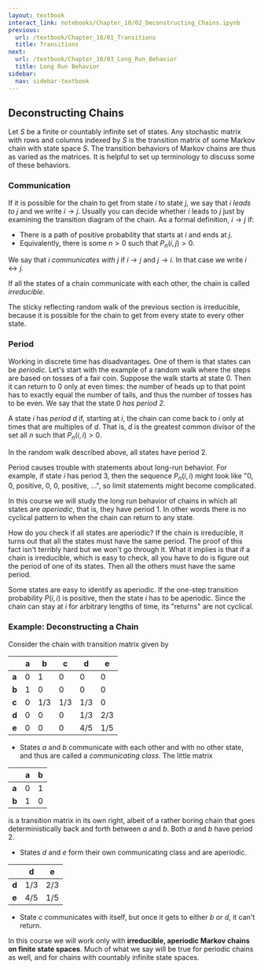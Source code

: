 ```yaml
---
layout: textbook
interact_link: notebooks/Chapter_10/02_Deconstructing_Chains.ipynb
previous:
  url: /textbook/Chapter_10/01_Transitions
  title: Transitions
next:
  url: /textbook/Chapter_10/03_Long_Run_Behavior
  title: Long Run Behavior
sidebar:
  nav: sidebar-textbook
---
```


## Deconstructing Chains ##

Let $S$ be a finite or countably infinite set of states. Any stochastic matrix with rows and columns indexed by $S$ is the transition matrix of some Markov chain with state space $S$. The transition behaviors of Markov chains are thus as varied as the matrices. It is helpful to set up terminology to discuss some of these behaviors.

### Communication ###
If it is possible for the chain to get from state $i$ to state $j$, we say that *$i$ leads to $j$* and we write $i \rightarrow j$. Usually you can decide whether $i$ leads to $j$ just by examining the transition diagram of the chain. As a formal definition, $i \rightarrow j$ if:
- There is a path of positive probability that starts at $i$ and ends at $j$.
- Equivalently, there is some $n > 0$ such that $P_n(i, j) > 0$.

We say that *$i$ communicates with $j$* if $i \rightarrow j$ and $j \rightarrow i$. In that case we write $i \leftrightarrow j$.

If all the states of a chain communicate with each other, the chain is called *irreducible*.

The sticky reflecting random walk of the previous section is irreducible, because it is possible for the chain to get from every state to every other state.

### Period ###
Working in discrete time has disadvantages. One of them is that states can be *periodic*. Let's start with the example of a random walk where the steps are based on tosses of a fair coin. Suppose the walk starts at state 0. Then it can return to 0 only at even times: the number of heads up to that point has to exactly equal the number of tails, and thus the number of tosses has to be even. We say that the state 0 *has period 2.* 

A state $i$ has *period* $d$ if, starting at $i$, the chain can come back to $i$ only at times that are multiples of $d$. That is, $d$ is the greatest common divisor of the set all $n$ such that $P_n(i, i) > 0$.

In the random walk described above, all states have period 2. 

Period causes trouble with statements about long-run behavior. For example, if state $i$ has period 3, then the sequence $P_n(i, i)$ might look like "0, 0, positive, 0, 0, positive, $\ldots$", so limit statements might become complicated. 

In this course we will study the long run behavior of chains in which all states are *aperiodic*, that is, they have period 1. In other words there is no cyclical pattern to when the chain can return to any state. 

How do you check if all states are aperiodic? If the chain is irreducible, it turns out that all the states must have the same period. The proof of this fact isn't terribly hard but we won't go through it. What it implies is that if a chain is irreducible, which is easy to check, all you have to do is figure out the period of one of its states. Then all the others must have the same period.

Some states are easy to identify as aperiodic. If the one-step transition probability $P(i, i)$ is positive, then the state $i$ has to be aperiodic. Since the chain can stay at $i$ for arbitrary lengths of time, its "returns" are not cyclical.

### Example: Deconstructing a Chain ###
Consider the chain with transition matrix given by


|       | **a** | **b** | **c** | **d** | **e** |
|-------|-------|-------|-------|-------|-------|
| **a** |   0   | 1     |   0   |   0   |   0   |
| **b** |   1   | 0     |   0   |   0   |   0   |
| **c** |   0   | 1/3   |  1/3  |  1/3  |  0    |
| **d** |   0   | 0     |   0   |  1/3  |  2/3  |
| **e** |   0   | 0     |   0   |  4/5  |  1/5  |

- States $a$ and $b$ communicate with each other and with no other state, and thus are called a *communicating class*. The little matrix

|       | **a** | **b** |
|-------|-------|-------|
| **a** |   0   | 1     |
| **b** |   1   | 0     |

is a transition matrix in its own right, albeit of a rather boring chain that goes deterministically back and forth between $a$ and $b$. Both $a$ and $b$ have period 2.

- States $d$ and $e$ form their own communicating class and are aperiodic.

|       | **d** | **e** |
|-------|-------|-------|
| **d** |  1/3  |  2/3  |
| **e** |  4/5  |  1/5  |

- State $c$ communicates with itself, but once it gets to either $b$ or $d$, it can't return.

In this course we will work only with **irreducible, aperiodic Markov chains on finite state spaces**. Much of what we say will be true for periodic chains as well, and for chains with countably infinite state spaces.
